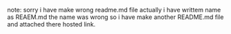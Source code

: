 note: sorry i have make wrong readme.md file actually i have writtem name as REAEM.md the name was wrong so i have make another README.md file and attached there hosted link.
